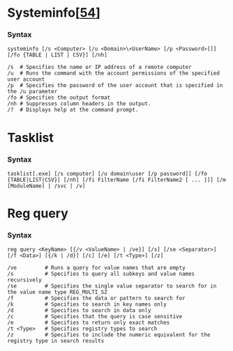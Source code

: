 # Systeminfo[[54]]

### Syntax

    systeminfo [/s <Computer> [/u <Domain>\<UserName> [/p <Password>]]] [/fo {TABLE | LIST | CSV}] [/nh]
    
    /s  # Specifies the name or IP address of a remote computer
    /u  # Runs the command with the account permissions of the specified user account
    /p  # Specifies the password of the user account that is specified in the /u parameter
    /fo # Specifies the output format
    /nh # Suppresses column headers in the output.
    /?  # Displays help at the command prompt.
    
# Tasklist

### Syntax

    tasklist[.exe] [/s computer] [/u domain\user [/p password]] [/fo {TABLE|LIST|CSV}] [/nh] [/fi FilterName [/fi FilterName2 [ ... ]]] [/m [ModuleName] | /svc | /v]
# Reg query

### Syntax
    reg query <KeyName> [{/v <ValueName> | /ve}] [/s] [/se <Separator>] [/f <Data>] [{/k | /d}] [/c] [/e] [/t <Type>] [/z]
    
    /ve         # Runs a query for value names that are empty
    /s          # Specifies to query all subkeys and value names recursively
    /se         # Specifies the single value separator to search for in the value name type REG_MULTI_SZ
    /f          # Specifies the data or pattern to search for
    /k          # Specifies to search in key names only
    /d          # Specifies to search in data only
    /c          # Specifies that the query is case sensitive
    /e          # Specifies to return only exact matches
    /t <Type>   # Specifies registry types to search
    /z          # Specifies to include the numeric equivalent for the registry type in search results
    

[54]:<https://technet.microsoft.com/en-us/library/cc771190(v=ws.11).aspx>